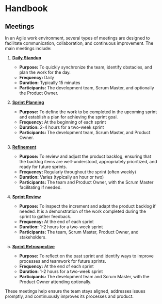 # Handbook

## Meetings
In an Agile work environment, several types of meetings are designed to facilitate communication, collaboration, and continuous improvement. The main meetings include:

1. **[Daily Standup](#daily-standup)**
   - **Purpose:** To quickly synchronize the team, identify obstacles, and plan the work for the day.
   - **Frequency:** Daily
   - **Duration:** Typically 15 minutes
   - **Participants:** The development team, Scrum Master, and optionally the Product Owner.

2. **[Sprint Planning](#sprint-planning)**
   - **Purpose:** To define the work to be completed in the upcoming sprint and establish a plan for achieving the sprint goal.
   - **Frequency:** At the beginning of each sprint
   - **Duration:** 2-4 hours for a two-week sprint
   - **Participants:** The development team, Scrum Master, and Product Owner.

3. **[Refinement](#refinement)**
   - **Purpose:** To review and adjust the product backlog, ensuring that the backlog items are well-understood, appropriately prioritized, and ready for future sprints.
   - **Frequency:** Regularly throughout the sprint (often weekly)
   - **Duration:** Varies (typically an hour or two)
   - **Participants:** The team and Product Owner, with the Scrum Master facilitating if needed.

4. **[Sprint Review](#sprint-review)**
   - **Purpose:** To inspect the increment and adapt the product backlog if needed. It is a demonstration of the work completed during the sprint to gather feedback.
   - **Frequency:** At the end of each sprint
   - **Duration:** 1-2 hours for a two-week sprint
   - **Participants:** The team, Scrum Master, Product Owner, and stakeholders.

5. **[Sprint Retrospective](#sprint-retrospective)**
   - **Purpose:** To reflect on the past sprint and identify ways to improve processes and teamwork for future sprints.
   - **Frequency:** At the end of each sprint
   - **Duration:** 1-2 hours for a two-week sprint
   - **Participants:** The development team and Scrum Master, with the Product Owner attending optionally.

These meetings help ensure the team stays aligned, addresses issues promptly, and continuously improves its processes and product.
